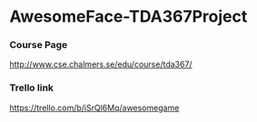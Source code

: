 # AwesomeFace-TDA367Project
### Course Page
http://www.cse.chalmers.se/edu/course/tda367/

### Trello link
https://trello.com/b/iSrQl6Mq/awesomegame
